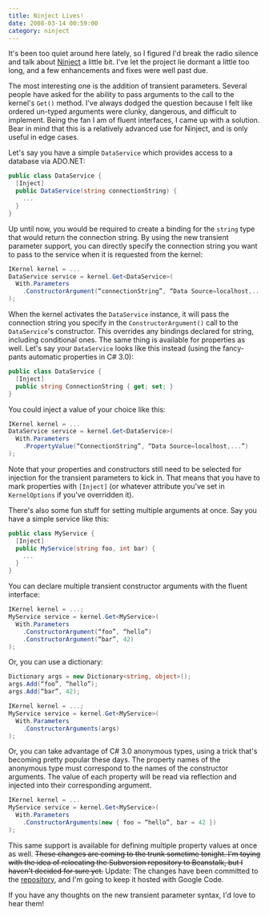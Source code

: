 ```yaml
---
title: Ninject Lives!
date: 2008-03-14 00:59:00
category: ninject
---
```


<span class='drop-cap'>It's been too quiet</span> around here lately, so I figured I'd break the radio silence and talk about [Ninject](http://ninject.org/) a little bit. I've let the project lie dormant a little too long, and a few enhancements and fixes were well past due.

The most interesting one is the addition of transient parameters. Several people have asked for the ability to pass arguments to the call to the kernel's `Get()` method. I've always dodged the question because I felt like ordered un-typed arguments were clunky, dangerous, and difficult to implement. Being the fan I am of fluent interfaces, I came up with a solution. Bear in mind that this is a relatively advanced use for Ninject, and is only useful in edge cases.

Let's say you have a simple `DataService` which provides access to a database via ADO.NET:

```csharp
public class DataService {
  [Inject]
  public DataService(string connectionString) {
    ...
  }
}
```

Up until now, you would be required to create a binding for the `string` type that would return the connection string. By using the new transient parameter support, you can directly specify the connection string you want to pass to the service when it is requested from the kernel:

```csharp
IKernel kernel = ...
DataService service = kernel.Get<DataService>(
  With.Parameters
    .ConstructorArgument(“connectionString”, “Data Source=localhost,...”)
);
```

When the kernel activates the `DataService` instance, it will pass the connection string you specify in the `ConstructorArgument()` call to the `DataService`'s constructor. This overrides any bindings declared for string, including conditional ones. The same thing is available for properties as well. Let's say your `DataService` looks like this instead (using the fancy-pants automatic properties in C# 3.0):

```csharp
public class DataService {
  [Inject]
  public string ConnectionString { get; set; }
}
```

You could inject a value of your choice like this:

```csharp
IKernel kernel = ...
DataService service = kernel.Get<DataService>(
  With.Parameters
    .PropertyValue(“ConnectionString”, “Data Source=localhost,...”)
);
```

Note that your properties and constructors still need to be selected for injection for the transient parameters to kick in. That means that you have to mark properties with `[Inject]` (or whatever attribute you've set in `KernelOptions` if you've overridden it).

There's also some fun stuff for setting multiple arguments at once. Say you have a simple service like this:

```csharp
public class MyService {
  [Inject]
  public MyService(string foo, int bar) {
    ...
  }
}
```

You can declare multiple transient constructor arguments with the fluent interface:

```csharp
IKernel kernel = ...;
MyService service = kernel.Get<MyService>(
  With.Parameters
    .ConstructorArgument(“foo”, “hello”)
    .ConstructorArgument(“bar”, 42)
);
```

Or, you can use a dictionary:

```csharp
Dictionary args = new Dictionary<string, object>();
args.Add(“foo”, “hello”);
args.Add(“bar”, 42);

IKernel kernel = ...;
MyService service = kernel.Get<MyService>(
  With.Parameters
    .ConstructorArguments(args)
);
```

Or, you can take advantage of C# 3.0 anonymous types, using a trick that's becoming pretty popular these days. The property names of the anonymous type must correspond to the names of the constructor arguments. The value of each property will be read via reflection and injected into their corresponding argument.

```csharp
IKernel kernel = ...
MyService service = kernel.Get<MyService>(
  With.Parameters
    .ConstructorArguments(new { foo = “hello”, bar = 42 })
);
```

This same support is available for defining multiple property values at once as well. ~~These changes are coming to the trunk sometime tonight. I'm toying with the idea of relocating the Subversion repository to Beanstalk, but I haven't decided for sure yet.~~ Update: The changes have been committed to the [repository](http://http://ninject.googlecode.com/svn/trunk), and I'm going to keep it hosted with Google Code.

If you have any thoughts on the new transient parameter syntax, I'd love to hear them!
